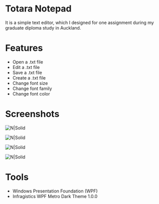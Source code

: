 # Totara Notepad

It is a simple text editor, which I designed for one assignment during my graduate diploma study in Auckland.


# Features

  - Open a .txt file
  - Edit a .txt file
  - Save a .txt file
  - Create a .txt file 
  - Change font size
  - Change font family
  - Change font color


# Screenshots

![N|Solid](https://zlxadhkust.files.wordpress.com/2017/07/untitled1.png)

![N|Solid](https://zlxadhkust.files.wordpress.com/2017/07/set1.png)

![N|Solid](https://zlxadhkust.files.wordpress.com/2017/07/font-fam1.png)

![N|Solid](https://zlxadhkust.files.wordpress.com/2017/07/font-color1.png)

# Tools

  - Windows Presentation Foundation (WPF)
  - Infragistics WPF Metro Dark Theme 1.0.0 

